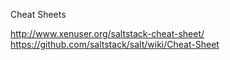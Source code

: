 


Cheat Sheets

http://www.xenuser.org/saltstack-cheat-sheet/
https://github.com/saltstack/salt/wiki/Cheat-Sheet
